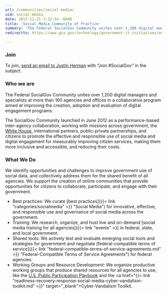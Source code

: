 ```yaml
---
url: /communities/social-media/
uid: social-media
date: 2013-11-21 3:32:54 -0400
title: 'Social Media Community of Practice'
summary: 'The Federal SocialGov Community unites over 1,200 digital managers and specialists at more than 160 agencies and offices in a collaborative program aimed at improving the creation, adoption and evaluation of digital engagement programs.'
redirectto: https://www.gsa.gov/technology/government-it-initiatives/emerging-citizen-technology/social-technology-socialgov

---
```


### Join

To join, [send an email to Justin Herman](mailto:justin.herman@gsa.gov?subject=Join%20%23SocialGov) with “Join #SocialGov” in the subject.

### Who we are

The Federal SocialGov Community unites over 1,200 digital managers and specialists at more than 160 agencies and offices in a collaborative program aimed at improving the creation, adoption and evaluation of digital engagement programs.

The SocialGov Community launched in June 2012 as a performance-based inter-agency collaboration, working with missions across government, the [White House](http://www.whitehouse.gov/), international partners, public-private partnerships, and citizens to promote the effective and responsible use of social media and digital engagement for measurably improving citizen services, making them more inclusive and accessible, and reducing their costs.

### What We Do

We identify opportunities and challenges to improve government use of social data, and collectively address them for the shared benefit of all agencies. We support the creation of online communities that provide opportunities for citizens to collaborate, participate, and engage with their government.

  * Best practices: We curate [best practices]({{< link "categories/socialmedia" >}} "Social Media") for innovative, effective, and responsible use and governance of social media across the government.
  * Training: We research, organize, and host live and on-demand [social media training for all agencies]({{< link "events" >}} in federal, state, and local government.
  * Shared tools: We actively test and evaluate emerging social tools and strategies for government and negotiate [federal-compatible terms of service]({{< link "federal-compatible-terms-of-service-agreements.md" >}} "Federal-Compatible Terms of Service Agreements") for federal agencies.
  * Working Groups and Resource Development: We organize productive working groups that produce shared resources for all agencies to use, like the <a href="https://www.whitehouse.gov/blog/2015/02/03/announcing-us-public-participation-playbook" target="_blank">U.S. Public Participation Playbook</a> and the <a href="{{< link "readiness-recovery-response-social-media-cyber-vandalism-toolkit.md" >}}" target="_blank">Cyber-Vandalism Toolkit</a>.
